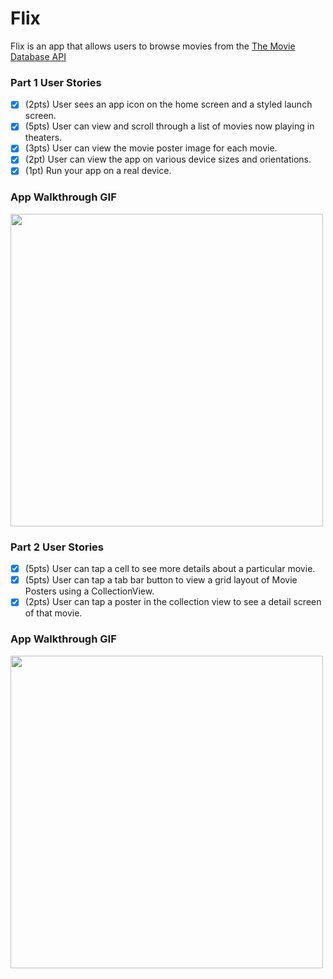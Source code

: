 # Flix

Flix is an app that allows users to browse movies from the [The Movie Database API](http://docs.themoviedb.apiary.io/#)

### Part 1 User Stories

- [X] (2pts) User sees an app icon on the home screen and a styled launch screen.
- [X] (5pts) User can view and scroll through a list of movies now playing in theaters.
- [X] (3pts) User can view the movie poster image for each movie.
- [X] (2pt) User can view the app on various device sizes and orientations.
- [X] (1pt) Run your app on a real device.

### App Walkthrough GIF
<img src="https://i.imgur.com/iu6rVmW.gif" width=500><br>

### Part 2 User Stories

- [x] (5pts) User can tap a cell to see more details about a particular movie.
- [x] (5pts) User can tap a tab bar button to view a grid layout of Movie Posters using a CollectionView.
- [x] (2pts) User can tap a poster in the collection view to see a detail screen of that movie.

### App Walkthrough GIF
<img src="https://i.imgur.com/WmgimI3.gif" width=500><br>
